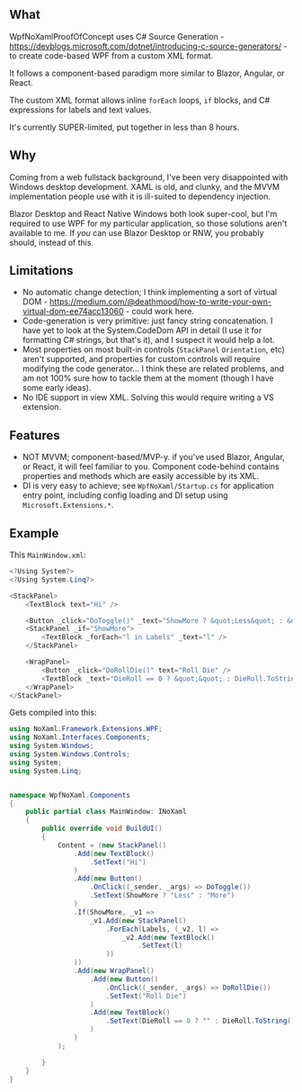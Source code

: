 ## What

WpfNoXamlProofOfConcept uses C# Source Generation - https://devblogs.microsoft.com/dotnet/introducing-c-source-generators/ - to create code-based WPF from a custom XML format.

It follows a component-based paradigm more similar to Blazor, Angular, or React.

The custom XML format allows inline `forEach` loops, `if` blocks, and C# expressions for labels and text values.

It's currently SUPER-limited, put together in less than 8 hours.

## Why

Coming from a web fullstack background, I've been very disappointed with Windows desktop development. XAML is old, and clunky, and the MVVM implementation people use with it is ill-suited to dependency injection.

Blazor Desktop and React Native Windows both look super-cool, but I'm required to use WPF for my particular application, so those solutions aren't available to me. If _you_ can use Blazor Desktop or RNW, you probably should, instead of this.

## Limitations

* No automatic change detection; I think implementing a sort of virtual DOM - https://medium.com/@deathmood/how-to-write-your-own-virtual-dom-ee74acc13060 - could work here.
* Code-generation is very primitive: just fancy string concatenation. I have yet to look at the System.CodeDom API in detail (I use it for formatting C# strings, but that's it), and I suspect it would help a lot.
* Most properties on most built-in controls (`StackPanel` `Orientation`, etc) aren't supported, and properties for custom controls will require modifying the code generator... I think these are related problems, and am not 100% sure how to tackle them at the moment (though I have some early ideas).
* No IDE support in view XML. Solving this would require writing a VS extension.

## Features

* NOT MVVM; component-based/MVP-y. if you've used Blazor, Angular, or React, it will feel familiar to you. Component code-behind contains properties and methods which are easily accessible by its XML.
* DI is very easy to achieve; see `WpfNoXaml/Startup.cs` for application entry point, including config loading and DI setup using `Microsoft.Extensions.*`.

## Example

This `MainWindow.xml`:

```C#
<?Using System?>
<?Using System.Linq?>

<StackPanel>
	<TextBlock text="Hi" />

	<Button _click="DoToggle()" _text="ShowMore ? &quot;Less&quot; : &quot;More&quot;" />
    <StackPanel _if="ShowMore">
        <TextBlock _forEach="l in Labels" _text="l" />
	</StackPanel>

	<WrapPanel>
		<Button _click="DoRollDie()" text="Roll Die" />
		<TextBlock _text="DieRoll == 0 ? &quot;&quot; : DieRoll.ToString()" />
	</WrapPanel>
</StackPanel>
```

Gets compiled into this:

```C#
using NoXaml.Framework.Extensions.WPF;
using NoXaml.Interfaces.Components;
using System.Windows;
using System.Windows.Controls;
using System;
using System.Linq;


namespace WpfNoXaml.Components
{
    public partial class MainWindow: INoXaml
    {
        public override void BuildUI()
        {
			Content = (new StackPanel()
				.Add(new TextBlock()
					.SetText("Hi")
				)
				.Add(new Button()
					.OnClick((_sender, _args) => DoToggle())
					.SetText(ShowMore ? "Less" : "More")
				)
				.If(ShowMore, _v1 =>
					_v1.Add(new StackPanel()
						.ForEach(Labels, (_v2, l) =>
							_v2.Add(new TextBlock()
								.SetText(l)
						))
				))
				.Add(new WrapPanel()
					.Add(new Button()
						.OnClick((_sender, _args) => DoRollDie())
						.SetText("Roll Die")
					)
					.Add(new TextBlock()
						.SetText(DieRoll == 0 ? "" : DieRoll.ToString())
					)
				)
			);

        }
    }
}
```